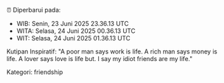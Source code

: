 ⏰ Diperbarui pada:
- WIB: Senin, 23 Juni 2025 23.36.13 UTC
- WITA: Selasa, 24 Juni 2025 00.36.13 UTC
- WIT: Selasa, 24 Juni 2025 01.36.13 UTC

Kutipan Inspiratif:
"A poor man says work is life. A rich man says money is life. A lover says love is life but. I say my idiot friends are my life."


Kategori: friendship

